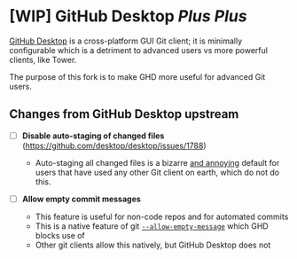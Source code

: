 # [WIP] GitHub Desktop *Plus Plus*

[GitHub Desktop][0] is a cross-platform GUI Git client; it is minimally configurable which is a detriment to advanced users vs more powerful clients, like Tower.

The purpose of this fork is to make GHD more useful for advanced Git users.

## Changes from GitHub Desktop upstream

- [ ] **Disable auto-staging of changed files** (https://github.com/desktop/desktop/issues/1788)
  - Auto-staging all changed files is a bizarre [and annoying][1] default for users that have used any other Git client on earth, which do not do this.

- [ ] **Allow empty commit messages**
  - This feature is useful for non-code repos and for automated commits
  - This is a native feature of git [`--allow-empty-message`][2] which GHD blocks use of
  - Other git clients allow this natively, but GitHub Desktop does not

[0]: https://github.com/desktop/desktop
[1]: https://github.com/Microsoft/vscode/issues/26185
[2]: https://git-scm.com/docs/git-commit#Documentation/git-commit.txt---allow-empty-message
